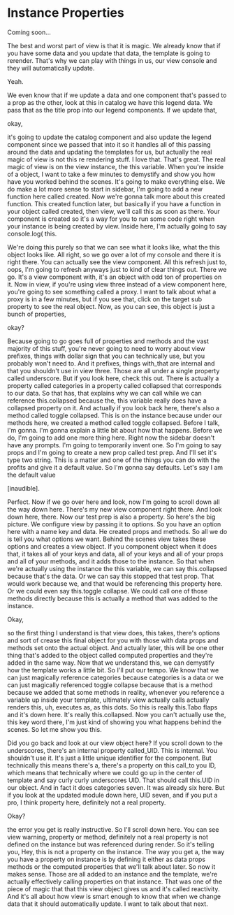 # Instance Properties

Coming soon...

The best and worst part of view is that it is magic. We already know that if you have
some data and you update that data, the template is going to rerender. That's why we
can play with things in us, our view console and they will automatically update.

Yeah.

We even know that if we update a data and one component that's passed to a prop as
the other, look at this in catalog we have this legend data. We pass that as the
title prop into our legend components. If we update that,

okay,

it's going to update the catalog component and also update the legend component since
we passed that into it so it handles all of this passing around the data and updating
the templates for us, but actually the real magic of view is not this re rendering
stuff. I love that. That's great. The real magic of view is on the view instance, the
this variable. When you're inside of a object, I want to take a few minutes to
demystify and show you how have you worked behind the scenes. It's going to make
everything else. We do make a lot more sense to start in sidebar, I'm going to add a
new function here called created. Now we're gonna talk more about this created
function. This created function later, but basically if you have a function in your
object called created, then view, we'll call this as soon as there. Your component is
created so it's a way for you to run some code right when your instance is being
created by view. Inside here, I'm actually going to say console.log( this.

We're doing this purely so that we can see what it looks like, what the this object
looks like. All right, so we go over a lot of my console and there it is right there.
You can actually see the view component. All this refresh just to, oops, I'm going to
refresh anyways just to kind of clear things out. There we go. It's a view component
with, it's an object with odd ton of properties on it. Now in view, if you're using
view three instead of a view component here, you're going to see something called a
proxy. I want to talk about what a proxy is in a few minutes, but if you see that,
click on the target sub property to see the real object. Now, as you can see, this
object is just a bunch of properties,

okay?

Because going to go goes full of properties and methods and the vast majority of this
stuff, you're never going to need to worry about view prefixes, things with dollar
sign that you can technically use, but you probably won't need to. And it prefixes,
things with_that are internal and that you shouldn't use in view three. Those are all
under a single property called underscore. But if you look here, check this out.
There is actually a property called categories in a property called collapsed that
corresponds to our data. So that has, that explains why we can call while we can
reference this.collapsed because the, this variable really does have a collapsed
property on it. And actually if you look back here, there's also a method called
toggle collapsed. This is on the instance because under our methods here, we created
a method called toggle collapsed. Before I talk, I'm gonna. I'm gonna explain a
little bit about how that happens. Before we do, I'm going to add one more thing
here. Right now the sidebar doesn't have any prompts. I'm going to temporarily invent
one. So I'm going to say props and I'm going to create a new prop called test prep.
And I'll set it's type two string. This is a matter and one of the things you can do
with the profits and give it a default value. So I'm gonna say defaults. Let's say I
am the default value

[inaudible].

Perfect. Now if we go over here and look, now I'm going to scroll down all the way
down here. There's my new view component right there. And look down here, there. Now
our test prep is also a property. So here's the big picture. We configure view by
passing it to options. So you have an option here with a name key and data. He
created props and methods. So all we do is tell you what options we want. Behind the
scenes view takes these options and creates a view object. If you component object
when it does that, it takes all of your keys and data, all of your keys and all of
your props and all of your methods, and it adds those to the instance. So that when
we're actually using the instance the this variable, we can say this.collapsed
because that's the data. Or we can say this stopped that test prop. That would work
because we, and that would be referencing this property here. Or we could even say
this.toggle collapse. We could call one of those methods directly because this is
actually a method that was added to the instance.

Okay,

so the first thing I understand is that view does, this takes, there's options and
sort of crease this final object for you with those with data props and methods set
onto the actual object. And actually later, this will be one other thing that's added
to the object called computed properties and they're added in the same way. Now that
we understand this, we can demystify how the template works a little bit. So I'll put
our tempo. We know that we can just magically reference categories because categories
is a data or we can just magically referenced toggle collapse because that is a
method because we added that some methods in reality, whenever you reference a
variable up inside your template, ultimately view actually calls actually renders
this, uh, executes as, as this dots. So this is really this.Tabo flaps and it's down
here. It's really this.collapsed. Now you can't actually use the, this key word
there, I'm just kind of showing you what happens behind the scenes. So let me show
you this.

Did you go back and look at our view object here? If you scroll down to the
underscores, there's an internal property called_UID. This is internal. You shouldn't
use it. It's just a little unique identifier for the component. But technically this
means there's a, there's a property on this call_to you ID, which means that
technically where we could go up in the center of template and say curly curly
underscores UID. That should call this.UID in our object. And in fact it does
categories seven. It was already six here. But if you look at the updated module down
here, UID seven, and if you put a pro, I think property here, definitely not a real
property.

Okay?

the error you get is really instructive. So I'll scroll down here. You can see view
warning, property or method, definitely not a real property is not defined on the
instance but was referenced during render. So it's telling you, Hey, this is not a
property on the instance. The way you get a, the way you have a property on instance
is by defining it either as data props methods or the computed properties that we'll
talk about later. So now it makes sense. Those are all added to an instance and the
template, we're actually effectively calling properties on that instance. That was
one of the piece of magic that that this view object gives us and it's called
reactivity. And it's all about how view is smart enough to know that when we change
data that it should automatically update. I want to talk about that next.

